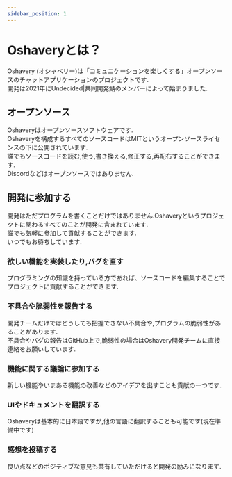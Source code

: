 ```yaml
---
sidebar_position: 1
---
```


<!--
こっちは`ver 0.1.0以降のドキュメントです`
 -->

# Oshaveryとは？

Oshavery (オシャベリー)は「コミュニケーションを楽しくする」オープンソースのチャットアプリケーションのプロジェクトです.  
開発は2021年にUndecided|共同開発鯖のメンバーによって始まりました.

## オープンソース
Oshaveryはオープンソースソフトウェアです.  
Oshaveryを構成するすべてのソースコードはMITというオープンソースライセンスの下に公開されています.  
誰でもソースコードを読む,使う,書き換える,修正する,再配布することができます.  
Discordなどはオープンソースではありません.  

## 開発に参加する
開発はただプログラムを書くことだけではありません.Oshaveryというプロジェクトに関わるすべてのことが開発に含まれています.  
誰でも気軽に参加して貢献することができます.  
いつでもお待ちしています.

### 欲しい機能を実装したり,バグを直す  
プログラミングの知識を持っている方であれば、ソースコードを編集することでプロジェクトに貢献することができます.

### 不具合や脆弱性を報告する  
開発チームだけではどうしても把握できない不具合や,プログラムの脆弱性があることがあります.  
不具合やバグの報告はGitHub上で,脆弱性の場合はOshavery開発チームに直接連絡をお願いしています.  

### 機能に関する議論に参加する  
新しい機能やいまある機能の改善などのアイデアを出すことも貢献の一つです.  

### UIやドキュメントを翻訳する  
Oshaveryは基本的に日本語ですが,他の言語に翻訳することも可能です(現在準備中です)

### 感想を投稿する  
良い点などのポジティブな意見も共有していただけると開発の励みになります.

